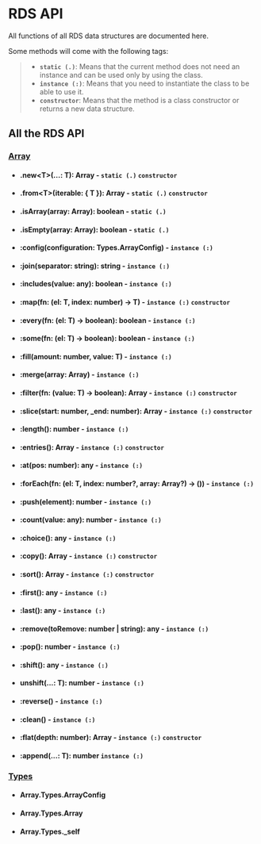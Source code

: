 # RDS API

All functions of all RDS data structures are documented here.

Some methods will come with the following tags:

> - **`static (.)`**: Means that the current method does not need an instance and can be used only by using the class.
> - **`instance (:)`**: Means that you need to instantiate the class to be able to use it.
> - **`constructor`**: Means that the method is a class constructor or returns a new data structure.


## All the RDS API

### [Array](./arrays.md)

- #### .new<T\>(...: T): Array - **`static (.)`** **`constructor`**
- #### .from<T\>(iterable: { T }): Array - **`static (.)`** **`constructor`**
- #### .isArray(array: Array): boolean - **`static (.)`**
- #### .isEmpty(array: Array): boolean - **`static (.)`**
- #### :config(configuration: Types.ArrayConfig) - **`instance (:)`**
- #### :join(separator: string): string - **`instance (:)`**
- #### :includes(value: any): boolean - **`instance (:)`**
- #### :map<T>(fn: (el: T, index: number) -> T) - **`instance (:)`** **`constructor`**
- #### :every<T>(fn: (el: T) -> boolean): boolean - **`instance (:)`**
- #### :some<T>(fn: (el: T) -> boolean): boolean - **`instance (:)`**
- #### :fill<T>(amount: number, value: T) - **`instance (:)`**
- #### :merge<T>(array: Array) - **`instance (:)`**
- #### :filter<T>(fn: (value: T) -> boolean): Array - **`instance (:)`** **`constructor`**
- #### :slice(start: number, _end: number): Array - **`instance (:)`** **`constructor`**
- #### :length(): number - **`instance (:)`**
- #### :entries(): Array - **`instance (:)`** **`constructor`**
- #### :at(pos: number): any - **`instance (:)`**
- #### :forEach<T>(fn: (el: T, index: number?, array: Array?) -> ()) - **`instance (:)`**
- #### :push(element): number - **`instance (:)`**
- #### :count(value: any): number - **`instance (:)`**
- #### :choice(): any - **`instance (:)`**
- #### :copy(): Array - **`instance (:)`** **`constructor`**
- #### :sort(): Array - **`instance (:)`** **`constructor`**
- #### :first(): any - **`instance (:)`**
- #### :last(): any - **`instance (:)`**
- #### :remove(toRemove: number | string): any - **`instance (:)`**
- #### :pop(): number - **`instance (:)`**
- #### :shift(): any - **`instance (:)`**
- #### unshift<T>(...: T): number - **`instance (:)`**
- #### :reverse() - **`instance (:)`**
- #### :clean() - **`instance (:)`**
- #### :flat(depth: number): Array - **`instance (:)`** **`constructor`**
- #### :append<T>(...: T): number **`instance (:)`**

### [Types](./types.md)
- #### Array.Types.ArrayConfig
- #### Array.Types.Array
- #### Array.Types._self